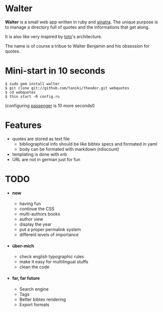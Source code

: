 Walter
======

**Walter** is a small web app written in ruby and [sinatra](http://sinatrarb.com). The unique purpose is to manage a directory full of quotes and the informations that get along.

It is also like very inspired by [toto](http://cloudhead.io/toto)'s architecture.

The name is of course a tribue to Walter Benjamin and his obsession for quotes.

Mini-start in 10 seconds
=========================

	$ sudo gem install walter
	$ git clone git://github.com/taniki/theodor.git webquotes
	$ cd webquotes
	$ thin start -R config.ru

(configuring [passenger](http://modrails.com) is 10 more seconds0

Features
========

- quotes are stored as text file
	- bibliographical info should be like bibtex specs and formated in yaml
	- body can be formated with markdown (rdiscount)
- templating is done with *erb*
- URL are not in german just for fun

TODO
====

- #### now
	- having fun
	- continue the CSS
	- multi-authors books
	- author view
	- display the year
	- put a proper permalink system
	- different levels of importance

- #### über-mich
	- check english typographic rules
	- make it easy for multilingual stuffs
	- clean the code

- #### far, far future
	- Search engine
	- Tags
	- Better bibtex rendering
	- Export formats